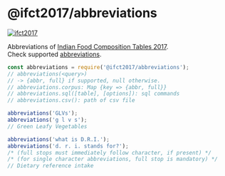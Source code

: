 # @ifct2017/abbreviations

[![ifct2017](http://ninindia.org/images/ifct_2017.png)](https://www.npmjs.com/package/ifct2017)

Abbreviations of [Indian Food Composition Tables 2017].<br>
Check supported [abbreviations].

```javascript
const abbreviations = require('@ifct2017/abbreviations');
// abbreviations(<query>)
// -> {abbr, full} if supported, null otherwise.
// abbreviations.corpus: Map {key => {abbr, full}}
// abbreviations.sql([table], [options]): sql commands
// abbreviations.csv(): path of csv file

abbreviations('GLVs');
abbreviations('g l v s');
// Green Leafy Vegetables

abbreviations('what is D.R.I.');
abbreviations('d. r. i. stands for?');
/* (full stops must immediately follow character, if present) */
/* (for single character abbreviations, full stop is mandatory) */
// Dietary reference intake
```


[Indian Food Composition Tables 2017]: http://ifct2017.com/
[abbreviations]: https://github.com/ifct2017/abbreviations/blob/master/index.csv
